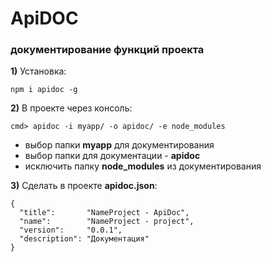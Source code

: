 # ApiDOC 
### документирование функций проекта

**1)** Установка:
```
npm i apidoc -g
```

**2)** В проекте через консоль:
```
cmd> apidoc -i myapp/ -o apidoc/ -e node_modules
```
* выбор папки **myapp** для документирования
* выбор папки для документации - **apidoc**
* исключить папку **node_modules** из документирования

**3)** Сделать в проекте **apidoc.json**:
```
{
  "title":       "NameProject - ApiDoc",
  "name":        "NameProject - project",
  "version":     "0.0.1",
  "description": "Документация"
}
```
